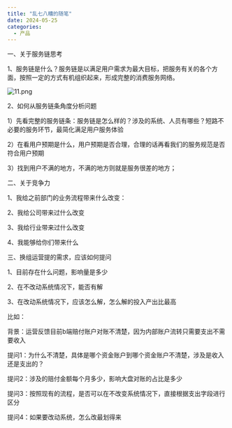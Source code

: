 ```yaml
---
title: "乱七八糟的随笔"
date: 2024-05-25
categories:
  - 产品
---
```



一、关于服务链思考

<!-- more -->

1、服务链是什么？服务链是以满足用户需求为最大目标，把服务有关的各个方面，按照一定的方式有机组织起来，形成完整的消费服务网络。

![11.png](../../../assets/images/11.png)

2、如何从服务链条角度分析问题

1）先看完整的服务链条：服务链是怎么样的？涉及的系统、人员有哪些？短路不必要的服务环节，最简化满足用户服务体验

2）在看用户预期是什么，用户预期是否合理，合理的话再看我们的服务规范是否符合用户预期

3）找到用户不满的地方，不满的地方则就是服务很差的地方；

二、关于竞争力

1、我给之前部门的业务流程带来什么改变：

2、我给公司带来过什么改变

3、我给行业带来过什么改变

4、我能够给你们带来什么

三、换组运营提的需求，应该如何提问

1、目前存在什么问题，影响量是多少

2、在不改动系统情况下，能否有解

3、在改动系统情况下，应该怎么解，怎么解的投入产出比最高

比如：

背景：运营反馈目前b端赔付账户对账不清楚，因为内部账户流转只需要支出不需要收入

提问1：为什么不清楚，具体是哪个资金账户到哪个资金账户不清楚，涉及是收入还是支出的？

提问2：涉及的赔付金额每个月多少，影响大盘对账的占比是多少

提问3：按照现有的流程，是否可以在不改变系统情况下，直接根据支出字段进行区分

提问4：如果要改动系统，怎么改最划得来